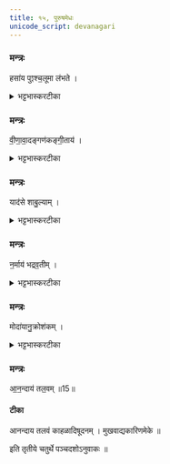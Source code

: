 ```yaml
---
title: १५, पुरुषमेधः
unicode_script: devanagari
---
```


###  मन्त्रः
हसा॑य पुꣵश्च॒लूमा ल॑भते ।

<details><summary>भट्टभास्करटीका</summary>

1हसाय निन्दितहासाय पुंश्चलूं पुंश्चलीम् । व्याख्यातेयम् । पुनरालभतिग्रहणं विस्मरणशीलानामनुग्रहार्थम् ।
</details>

###  मन्त्रः
वी॒णा॒वा॒दङ्गण॑कङ्गी॒ताय॑ ।

<details><summary>भट्टभास्करटीका</summary>

वीणावादं वीणावादनशीलं गणकं श्रुतिस्वरमण्डलादिगणनविदं च गीताय । अत्रेयं प्रक्रिया - यत्र एकस्यै देवतायै एकः पशुरालभ्यते तत्र देवतां प्रथमं निर्दिश्य पशुं विदधाति । यत्र त्वेकस्यै देवतायै अनेकपश्वालम्भः तत्र सर्वान् पशून् स्वरूपेण दर्शयित्वा पश्चाद्देवतां विदधाति । यथा - 'वीणावादं गणकं गीताय, तूणवध्मं ग्रामण्यं पाणिसंघातं नृत्ताय, प्राणमपानं व्यानमुदानं समानं तान्वायवे, अथैतानरूपेभ्यः' इति ।
</details>

###  मन्त्रः
याद॑से शाबु॒ल्याम् ।

<details><summary>भट्टभास्करटीका</summary>

यादसे ग्राहाय शाबुल्यां श्वित्रशबलशरीराम् । वर्णान्यत्वं छान्दसम् । भावप्रत्ययान्तान्मत्वर्थीयोऽकारः । श्वित्रिणी हि यादांसीव भीतिं जनयति । तादृशभर्तृमतीमेके ।
</details>

###  मन्त्रः

न॒र्माय॑ भद्रव॒तीम् ।
<details><summary>भट्टभास्करटीका</summary>

नर्माय प्रियवचनाय भद्रवतीं भद्रलक्षणयुक्तशरीराम् ।
</details>

###  मन्त्रः
मोदा॑यानु॒क्रोश॑कम् ।

<details><summary>भट्टभास्करटीका</summary>

मोदाय हर्षाय अनुक्रोशकं गणमध्ये जनानामाह्लातारं हृष्टान्तरात्मानम् ।
</details>

###  मन्त्रः
आ॒न॒न्दाय॑ तल॒वम् ॥15॥  

#### टीका
आनन्दाय तलवं काहळादिषूदनम् । मुखवाद्यकारिणमेके ॥  

इति तृतीये चतुर्थे पञ्चदशोऽनुवाकः ॥  
